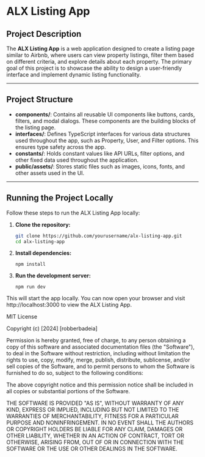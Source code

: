 # **ALX Listing App**

## Project Description

The **ALX Listing App** is a web application designed to create a listing page similar to Airbnb, where users can view property listings, filter them based on different criteria, and explore details about each property. The primary goal of this project is to showcase the ability to design a user-friendly interface and implement dynamic listing functionality.

---

## Project Structure

- **components/**: Contains all reusable UI components like buttons, cards, filters, and modal dialogs. These components are the building blocks of the listing page.
- **interfaces/**: Defines TypeScript interfaces for various data structures used throughout the app, such as Property, User, and Filter options. This ensures type safety across the app.
- **constants/**: Holds constant values like API URLs, filter options, and other fixed data used throughout the application.
- **public/assets/**: Stores static files such as images, icons, fonts, and other assets used in the UI.

---

## Running the Project Locally

Follow these steps to run the ALX Listing App locally:

1. **Clone the repository:**

   ```bash
   git clone https://github.com/yourusername/alx-listing-app.git
   cd alx-listing-app
   ```

2. **Install dependencies:**

   ```
   npm install
   ```

3. **Run the development server:**

   ```
   npm run dev

   ```

This will start the app locally. You can now open your browser and visit http://localhost:3000 to view the ALX Listing App.

MIT License

Copyright (c) [2024] [robberbadeia]

Permission is hereby granted, free of charge, to any person obtaining a copy
of this software and associated documentation files (the "Software"), to deal
in the Software without restriction, including without limitation the rights
to use, copy, modify, merge, publish, distribute, sublicense, and/or sell
copies of the Software, and to permit persons to whom the Software is
furnished to do so, subject to the following conditions:

The above copyright notice and this permission notice shall be included in all
copies or substantial portions of the Software.

THE SOFTWARE IS PROVIDED "AS IS", WITHOUT WARRANTY OF ANY KIND, EXPRESS OR
IMPLIED, INCLUDING BUT NOT LIMITED TO THE WARRANTIES OF MERCHANTABILITY,
FITNESS FOR A PARTICULAR PURPOSE AND NONINFRINGEMENT. IN NO EVENT SHALL THE
AUTHORS OR COPYRIGHT HOLDERS BE LIABLE FOR ANY CLAIM, DAMAGES OR OTHER
LIABILITY, WHETHER IN AN ACTION OF CONTRACT, TORT OR OTHERWISE, ARISING FROM,
OUT OF OR IN CONNECTION WITH THE SOFTWARE OR THE USE OR OTHER DEALINGS IN THE
SOFTWARE.
